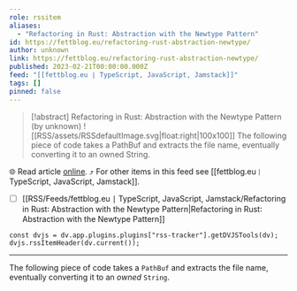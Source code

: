 ```yaml
---
role: rssitem
aliases:
  - "Refactoring in Rust: Abstraction with the Newtype Pattern"
id: https://fettblog.eu/refactoring-rust-abstraction-newtype/
author: unknown
link: https://fettblog.eu/refactoring-rust-abstraction-newtype/
published: 2023-02-21T00:00:00.000Z
feed: "[[fettblog․eu ∣ TypeScript, JavaScript, Jamstack]]"
tags: []
pinned: false
---
```


> [!abstract] Refactoring in Rust: Abstraction with the Newtype Pattern (by unknown)
> ![[RSS/assets/RSSdefaultImage.svg|float:right|100x100]] The following piece of code takes a PathBuf and extracts the file name, eventually converting it to an owned String.

🌐 Read article [online](https://fettblog.eu/refactoring-rust-abstraction-newtype/). ⤴ For other items in this feed see [[fettblog․eu ∣ TypeScript, JavaScript, Jamstack]].

- [ ] [[RSS/Feeds/fettblog․eu ∣ TypeScript, JavaScript, Jamstack/Refactoring in Rust꞉ Abstraction with the Newtype Pattern|Refactoring in Rust꞉ Abstraction with the Newtype Pattern]]

~~~dataviewjs
const dvjs = dv.app.plugins.plugins["rss-tracker"].getDVJSTools(dv);
dvjs.rssItemHeader(dv.current());
~~~

- - -

The following piece of code takes a `PathBuf` and extracts the file name, eventually converting it to an _owned_ `String`.